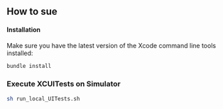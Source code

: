 How to sue
----

#### Installation

Make sure you have the latest version of the Xcode command line tools installed:

```sh
bundle install
```

### Execute XCUITests on Simulator

```sh
sh run_local_UITests.sh 
```
